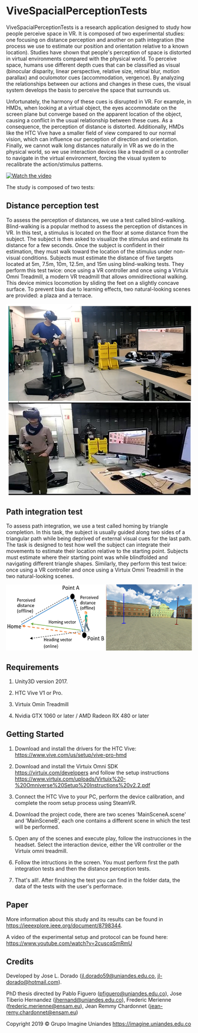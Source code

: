 # ViveSpacialPerceptionTests  

ViveSpacialPerceptionTests is a research application designed to study how people perceive space in VR. It is composed of two experimental studies: one focusing on distance perception and another on path integration (the process we use to estimate our position and orientation relative to a known location). Studies have shown that people's perception of space is distorted in virtual environments compared with the physical world. To perceive space, humans use different depth cues that can be classified as visual (binocular disparity, linear perspective, relative size, retinal blur, motion parallax) and oculomotor cues (accommodation, vergence). By analyzing the relationships between our actions and changes in these cues, the visual system develops the basis to perceive the space that surrounds us.

Unfortunately, the harmony of these cues is disrupted in VR. For example, in HMDs, when looking at a virtual object, the eyes accommodate on the screen plane but converge based on the apparent location of the object, causing a conflict in the usual relationship between these cues. As a consequence, the perception of distance is distorted. Additionally, HMDs like the HTC Vive have a smaller field of view compared to our normal vision, which can influence our perception of direction and orientation. Finally, we cannot walk long distances naturally in VR as we do in the physical world, so we use interaction devices like a treadmill or a controller to navigate in the virtual environment, forcing the visual system to recalibrate the action/stimulus patterns.

[![Watch the video](https://img.youtube.com/vi/2cuscqSmRmU/maxresdefault.jpg)](https://www.youtube.com/watch?v=2cuscqSmRmU)

The study is composed of two tests:

## Distance perception test

To assess the perception of distances, we use a test called blind-walking. Blind-walking is a popular method to assess the perception of distances in VR. In this test, a stimulus is located on the floor at some distance from the subject. The subject is then asked to visualize the stimulus and estimate its distance for a few seconds. Once the subject is confident in their estimation, they must walk toward the location of the stimulus under non-visual conditions. Subjects must estimate the distance of five targets located at 5m, 7.5m, 10m, 12.5m, and 15m using blind-walking tests. They perform this test twice: once using a VR controller and once using a Virtuix Omni Treadmill, a modern VR treadmill that allows omnidirectional walking. This device mimics locomotion by sliding the feet on a slightly concave surface. To prevent bias due to learning effects, two natural-looking scenes are provided: a plaza and a terrace. 

![Promo](imgs/1.png)

## Path integration test

To assess path integration, we use a test called homing by triangle completion. In this task, the subject is usually guided along two sides of a triangular path while being deprived of external visual cues for the last path. The task is designed to test how well the subject can integrate their movements to estimate their location relative to the starting point. Subjects must estimate where their starting point was while blindfolded and navigating different triangle shapes. Similarly, they perform this test twice: once using a VR controller and once using a Virtuix Omni Treadmill in the two natural-looking scenes.

![Promo](imgs/3.png)

## Requirements

1. Unity3D version 2017.

2. HTC Vive V1 or Pro.

3. Virtuix Omin Treadmill

3. Nvidia GTX 1060 or later / AMD Radeon RX 480 or later

## Getting Started 

1. Download and install the drivers for the HTC Vive: https://www.vive.com/us/setup/vive-pro-hmd

2. Download and install the Virtuix Omni SDK https://virtuix.com/developers and follow the setup instructions https://www.virtuix.com/uploads/Virtuix%20-%20Omniverse%20Setup%20Instructions%20v2.2.pdf

3. Connect the HTC Vive to your PC, perform the device calibration, and complete the room setup process using SteamVR.

4. Download the project code, there are two scenes 'MainSceneA.scene' and 'MainSceneB', each one contains a different scene in which the test will be performed.

5. Open any of the scenes and execute play, follow the instrucciones in the headset. Select the interaction device, either the VR controller or the Virtuix omni treadmill.

6. Follow the intructions in the screen. You must perform first the path integration tests and then the distance perception tests.

7. That's all!. After finishing the test you can find in the folder data, the data of the tests with the user's performace.  


## Paper

More information about this study and its results can be found in https://ieeexplore.ieee.org/document/8798344. 

A video of the experimental setup and protocol can be found here: https://www.youtube.com/watch?v=2cuscqSmRmU

## Credits

Developed by Jose L. Dorado (jl.dorado59@uniandes.edu.co,  jl-dorado@hotmail.com). 

PhD thesis directed by Pablo Figuero (pfiguero@uniandes.edu.co), Jose Tiberio Hernandez (jhernand@uniandes.edu.co), Frederic Merienne (frederic.merienne@ensam.eu), Jean Remmy Chardonnet (jean-remy.chardonnet@ensam.eu)

Copyright 2019 © Grupo Imagine Uniandes
https://imagine.uniandes.edu.co